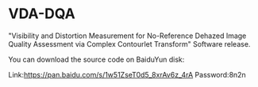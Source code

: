 # VDA-DQA
"Visibility and Distortion Measurement for No-Reference Dehazed Image Quality Assessment via  Complex Contourlet Transform" Software release.

You can download the source code on BaiduYun disk:

Link:https://pan.baidu.com/s/1w51ZseT0d5_8xrAv6z_4rA
Password:8n2n
